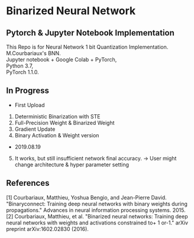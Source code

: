# Binarized Neural Network 
## Pytorch & Jupyter Notebook Implementation
This Repo is for Neural Network 1 bit Quantization Implementation.  
M.Courbariaux's BNN.  
Jupyter notebook + Google Colab + PyTorch,  
Python 3.7,  
PyTorch 1.1.0.  

## In Progress 
- First Upload  
1. Deterministic Binarization with STE  
2. Full-Precision Weight & Binarized Weight  
3. Gradient Update  
4. Binary Activation & Weight version  
  
- 2019.08.19  
5. It works, but still insufficient network final accuracy. -> User might change architecture & hyper parameter setting


## References
[1] Courbariaux, Matthieu, Yoshua Bengio, and Jean-Pierre David. "Binaryconnect: Training deep neural networks with binary weights during propagations." Advances in neural information processing systems. 2015.
[2] Courbariaux, Matthieu, et al. "Binarized neural networks: Training deep neural networks with weights and activations constrained to+ 1 or-1." arXiv preprint arXiv:1602.02830 (2016).
